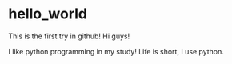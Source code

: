 # hello_world
This is the first try in github!
Hi guys!

I like python programming in my study!
Life is short, I use python.
